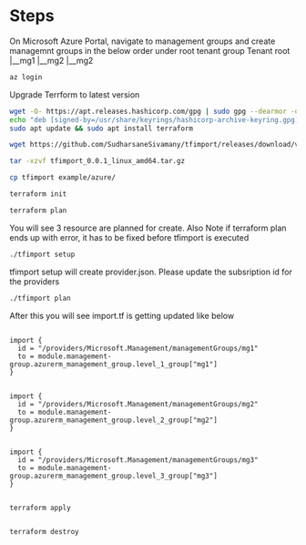 # Steps 

On Microsoft Azure Portal, navigate to management groups and create managemnt groups in the below order under root tenant group
Tenant root
|__mg1
   |__mg2
      |__mg2

```bash
az login
```

Upgrade Terrform to latest version

```bash
wget -O- https://apt.releases.hashicorp.com/gpg | sudo gpg --dearmor -o /usr/share/keyrings/hashicorp-archive-keyring.gpg
echo "deb [signed-by=/usr/share/keyrings/hashicorp-archive-keyring.gpg] https://apt.releases.hashicorp.com $(lsb_release -cs) main" | sudo tee /etc/apt/sources.list.d/hashicorp.list
sudo apt update && sudo apt install terraform

```

```bash
wget https://github.com/SudharsaneSivamany/tfimport/releases/download/v0.0.1/tfimport_0.0.1_linux_amd64.tar.gz

tar -xzvf tfimport_0.0.1_linux_amd64.tar.gz 

cp tfimport example/azure/

terraform init

terraform plan   
```

You will see 3 resource are planned for create. Also Note if terraform plan ends up with error, it has to be fixed before tfimport is executed 

```bash
./tfimport setup

```

tfimport setup will create provider.json. Please update the subsription id for the providers


```bash
./tfimport plan
```


After this you will see import.tf is getting updated like below 
```hcl

import {
  id = "/providers/Microsoft.Management/managementGroups/mg1"
  to = module.management-group.azurerm_management_group.level_1_group["mg1"]
}


import {
  id = "/providers/Microsoft.Management/managementGroups/mg2"
  to = module.management-group.azurerm_management_group.level_2_group["mg2"]
}


import {
  id = "/providers/Microsoft.Management/managementGroups/mg3"
  to = module.management-group.azurerm_management_group.level_3_group["mg3"]
}


```

```bash
terraform apply


terraform destroy
```




